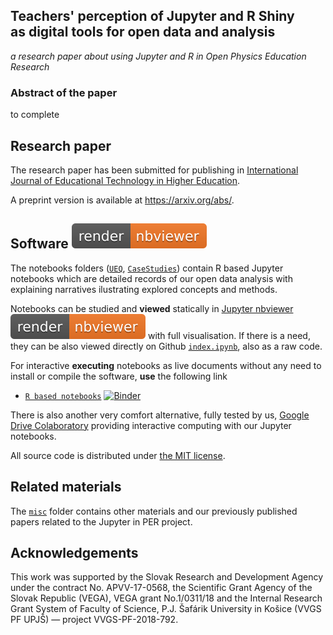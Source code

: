 ## Teachers' perception of Jupyter and R Shiny <br/>as digital tools for open data and analysis 
*a research paper about using Jupyter and R in Open Physics Education Research*

### Abstract of the paper

to complete

## Research paper 

The research paper has been submitted for publishing in [International Journal of Educational Technology in Higher Education](https://educationaltechnologyjournal.springeropen.com/).

A preprint version is available at <https://arxiv.org/abs/>.

## Software [![render in nbviewer](misc/nbviewer_badge.svg)](https://nbviewer.jupyter.org/) 

The notebooks folders ([`UEQ`](UEQ), [`CaseStudies`](CaseStudies)) contain R based Jupyter notebooks which are detailed records of our open data analysis with explaining narratives ilustrating explored concepts and methods. 

Notebooks can be studied and **viewed** statically in [Jupyter nbviewer](https://nbviewer.jupyter.org/) [![render in nbviewer](misc/nbviewer_badge.svg)](https://nbviewer.jupyter.org/github/fdslrm/EBLUP-NE/blob/master/index.ipynb) with full visualisation. If there is a need, they can be also viewed directly on Github [`index.ipynb`](index.ipynb), also as a raw code. 

For interactive **executing** notebooks as live documents without any need to install or compile the software,
**use** the following link
* [`R based notebooks`](https://mybinder.org/v2/gh/) [![Binder](https://mybinder.org/badge_logo.svg)](https://mybinder.org/v2/gh/)

There is also another very comfort alternative, fully tested by us, [Google Drive Colaboratory](https://) providing interactive computing with our Jupyter notebooks.
 
All source code is distributed under [the MIT license](https://choosealicense.com/licenses/mit/).

## Related materials

The [`misc`](misc) folder contains other materials and our previously published papers related to the Jupyter in PER project.

## Acknowledgements

This work was supported by the Slovak Research and Development Agency under the contract No. APVV-17-0568, the Scientific Grant Agency 
of the Slovak Republic (VEGA), VEGA grant No.1/0311/18 and the Internal Research Grant System of Faculty of Science, P.J. Šafárik  University in Košice (VVGS PF UPJŠ) &mdash; project VVGS-PF-2018-792.
